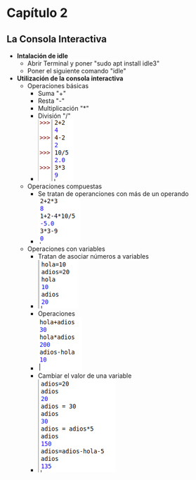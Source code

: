 # Capítulo 2

## La Consola Interactiva

* **Intalación de idle**
  * Abrir Terminal y poner "sudo apt install idle3"
  * Poner el siguiente comando "idle"
* **Utilización de la consola interactiva**
  * Operaciones básicas
    * Suma "+"
    * Resta "-"
    * Multiplicación "*"
    * División "/"
    * ![Ejemplos basicos](documentacion_capitulo_2/imagenes/captura_ejemplo_basico_idle.png)
  * Operaciones compuestas
    * Se tratan de operanciones con más de un operando
    * ![Ejemplos](documentacion_capitulo_2/imagenes/Ejemplo.png)
  * Operaciones con variables
    * Tratan de asociar números a variables
    * ![Ejemplos](documentacion_capitulo_2/imagenes/Ejemplos.png)
    * Operaciones
    * ![Ejemplos](documentacion_capitulo_2/imagenes/Ejemplos_operaciones.png)
    * Cambiar el valor de una variable
    * ![Ejemplos](documentacion_capitulo_2/imagenes/Ejemplos_cambios.png)